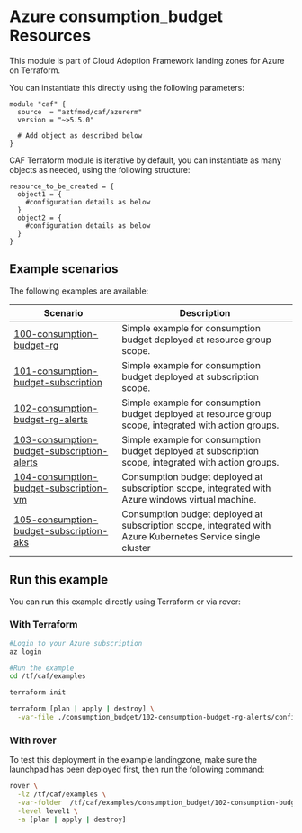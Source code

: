 # Azure consumption_budget Resources

This module is part of Cloud Adoption Framework landing zones for Azure on Terraform.

You can instantiate this directly using the following parameters:

```hcl
module "caf" {
  source  = "aztfmod/caf/azurerm"
  version = "~>5.5.0"

  # Add object as described below
}
```

CAF Terraform module is iterative by default, you can instantiate as many objects as needed, using the following structure:

```hcl
resource_to_be_created = {
  object1 = {
    #configuration details as below
  }
  object2 = {
    #configuration details as below
  }
}
```

## Example scenarios

The following examples are available:

| Scenario                                                     | Description                                                  |
| ------------------------------------------------------------ | ------------------------------------------------------------ |
| [100-consumption-budget-rg](./100-consumption-budget-rg)     | Simple example for consumption budget deployed at resource group scope. |
| [101-consumption-budget-subscription](./101-consumption-budget-subscription) | Simple example for consumption budget deployed at subscription scope. |
| [102-consumption-budget-rg-alerts](./102-consumption-budget-rg-alerts) | Simple example for consumption budget deployed at resource group scope, integrated with action groups. |
| [103-consumption-budget-subscription-alerts](./103-consumption-budget-subscription-alerts) | Simple example for consumption budget deployed at subscription scope, integrated with action groups. |
| [104-consumption-budget-subscription-vm](./104-consumption-budget-subscription-vm) | Consumption budget deployed at subscription scope, integrated with Azure windows virtual machine. |
| [105-consumption-budget-subscription-aks](./105-consumption-budget-subscription-vm) | Consumption budget deployed at subscription scope, integrated with Azure Kubernetes Service single cluster |

## Run this example

You can run this example directly using Terraform or via rover:

### With Terraform

```bash
#Login to your Azure subscription
az login

#Run the example
cd /tf/caf/examples

terraform init

terraform [plan | apply | destroy] \
  -var-file ./consumption_budget/102-consumption-budget-rg-alerts/configuration.tfvars
```

### With rover

To test this deployment in the example landingzone, make sure the launchpad has been deployed first, then run the following command:

```bash
rover \
  -lz /tf/caf/examples \
  -var-folder  /tf/caf/examples/consumption_budget/102-consumption-budget-rg-alerts/ \
  -level level1 \
  -a [plan | apply | destroy]
```
